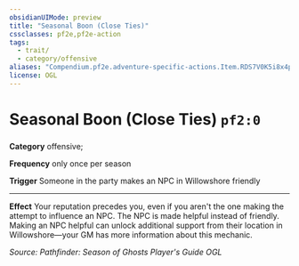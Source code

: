```yaml
---
obsidianUIMode: preview
title: "Seasonal Boon (Close Ties)"
cssclasses: pf2e,pf2e-action
tags:
  - trait/
  - category/offensive
aliases: "Compendium.pf2e.adventure-specific-actions.Item.RDS7V0K5i8x4pvTY"
license: OGL
---
```

# Seasonal Boon (Close Ties) `pf2:0`

### 

**Category** offensive; 




**Frequency** only once per season

**Trigger** Someone in the party makes an NPC in Willowshore friendly

* * *

**Effect** Your reputation precedes you, even if you aren't the one making the attempt to influence an NPC. The NPC is made helpful instead of friendly. Making an NPC helpful can unlock additional support from their location in Willowshore—your GM has more information about this mechanic.

*Source: Pathfinder: Season of Ghosts Player's Guide*
*OGL*